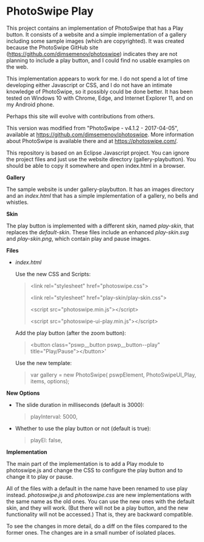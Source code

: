 # PhotoSwipe Play

This project contains an implementation of PhotoSwipe that has a Play button.  It consists of a website and a simple implementation of a gallery including some sample images (which are copyrighted).  It was created because the PhotoSwipe GitHub site (https://github.com/dimsemenov/photoswipe) indicates they are not planning to include a play button, and I could find no usable examples on the web.

This implementation appears to work for me.  I do not spend a lot of time developing either Javascript or CSS, and I do not have an intimate knowledge of PhotoSwipe, so it possibly could be done better.  It has been tested on Windows 10 with Chrome, Edge, and Internet Explorer 11, and on my Android phone.

Perhaps this site will evolve with contributions from others.

This version was modified from "PhotoSwipe - v4.1.2 - 2017-04-05", available at https://github.com/dimsemenov/photoswipe.  More information about PhotoSwipe is available there and at https://photoswipe.com/.

This repository is based on an Eclipse Javascript project. You can ignore the project files and just use the website directory (gallery-playbutton).  You should be able to copy it somewhere and open index.html in a browser.

**Gallery**

The sample website is under gallery-playbutton.  It has an images directory and an _index.html_ that has a simple implementation of a gallery, no bells and whistles.

**Skin**

The play button is implemented with a different skin, named _play-skin_, that replaces the _default-skin_.  These files include an enhanced _play-skin.svg_ and _play-skin.png_, which contain play and pause images.

**Files**

* _index.html_

    Use the new CSS and Scripts:

    >\<link rel="stylesheet" href="photoswipe.css"\>
    > 
    > \<link rel="stylesheet" href="play-skin/play-skin.css"\>
    >
    >\<script src="photoswipe.min.js"\>\</script\>
    >
    >\<script src="photoswipe-ui-play.min.js"\>\</script\>


    
    Add the play button (after the zoom button):
    > \<button class="pswp__button pswp__button--play" title="Play/Pause"\>\</button\>'

    Use the new template:

    > var gallery = new PhotoSwipe( pswpElement, PhotoSwipeUI_Play, items, options);
  
 **New Options**

* The slide duration in milliseconds (default is 3000):

    > playInterval: 5000,

* Whether to use the play button or not (default is true):

   > playEl: false,

**Implementation**

The main part of the implementation is to add a Play module to photoswipe.js and change the CSS to configure the play button and to change it to play or pause.

All of the files with a default in the name have been renamed to use play instead.  _photoswipe.js_ and _photoswipe.css_ are new implementations with the same name as the old ones.  You can use the new ones with the default skin, and they will work.  (But there will not be a play button, and the new functionality will not be accessed.)  That is, they are backward compatible.

To see the changes in more detail, do a diff on the files compared to the former ones.  The changes are in a small number of isolated places.



    




